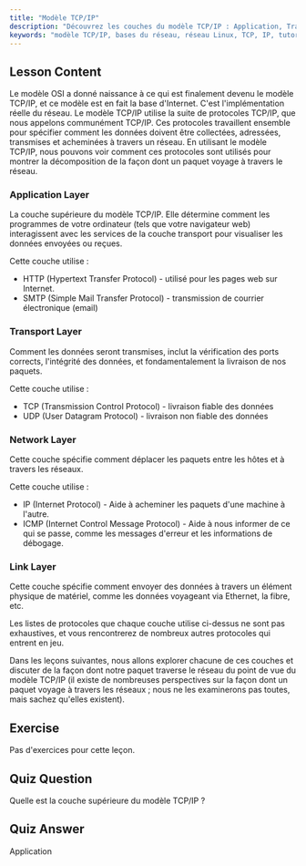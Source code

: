 ```yaml
---
title: "Modèle TCP/IP"
description: "Découvrez les couches du modèle TCP/IP : Application, Transport, Réseau et Liaison. Comprenez comment les données voyagent à travers les réseaux. Commencez votre parcours de mise en réseau Linux !"
keywords: "modèle TCP/IP, bases du réseau, réseau Linux, TCP, IP, tutoriel débutant, couches réseau, guide"
---
```


## Lesson Content

Le modèle OSI a donné naissance à ce qui est finalement devenu le modèle TCP/IP, et ce modèle est en fait la base d'Internet. C'est l'implémentation réelle du réseau. Le modèle TCP/IP utilise la suite de protocoles TCP/IP, que nous appelons communément TCP/IP. Ces protocoles travaillent ensemble pour spécifier comment les données doivent être collectées, adressées, transmises et acheminées à travers un réseau. En utilisant le modèle TCP/IP, nous pouvons voir comment ces protocoles sont utilisés pour montrer la décomposition de la façon dont un paquet voyage à travers le réseau.

### Application Layer

La couche supérieure du modèle TCP/IP. Elle détermine comment les programmes de votre ordinateur (tels que votre navigateur web) interagissent avec les services de la couche transport pour visualiser les données envoyées ou reçues.

Cette couche utilise :

- HTTP (Hypertext Transfer Protocol) - utilisé pour les pages web sur Internet.
- SMTP (Simple Mail Transfer Protocol) - transmission de courrier électronique (email)

### Transport Layer

Comment les données seront transmises, inclut la vérification des ports corrects, l'intégrité des données, et fondamentalement la livraison de nos paquets.

Cette couche utilise :

- TCP (Transmission Control Protocol) - livraison fiable des données
- UDP (User Datagram Protocol) - livraison non fiable des données

### Network Layer

Cette couche spécifie comment déplacer les paquets entre les hôtes et à travers les réseaux.

Cette couche utilise :

- IP (Internet Protocol) - Aide à acheminer les paquets d'une machine à l'autre.
- ICMP (Internet Control Message Protocol) - Aide à nous informer de ce qui se passe, comme les messages d'erreur et les informations de débogage.

### Link Layer

Cette couche spécifie comment envoyer des données à travers un élément physique de matériel, comme les données voyageant via Ethernet, la fibre, etc.

Les listes de protocoles que chaque couche utilise ci-dessus ne sont pas exhaustives, et vous rencontrerez de nombreux autres protocoles qui entrent en jeu.

Dans les leçons suivantes, nous allons explorer chacune de ces couches et discuter de la façon dont notre paquet traverse le réseau du point de vue du modèle TCP/IP (il existe de nombreuses perspectives sur la façon dont un paquet voyage à travers les réseaux ; nous ne les examinerons pas toutes, mais sachez qu'elles existent).

## Exercise

Pas d'exercices pour cette leçon.

## Quiz Question

Quelle est la couche supérieure du modèle TCP/IP ?

## Quiz Answer

Application
